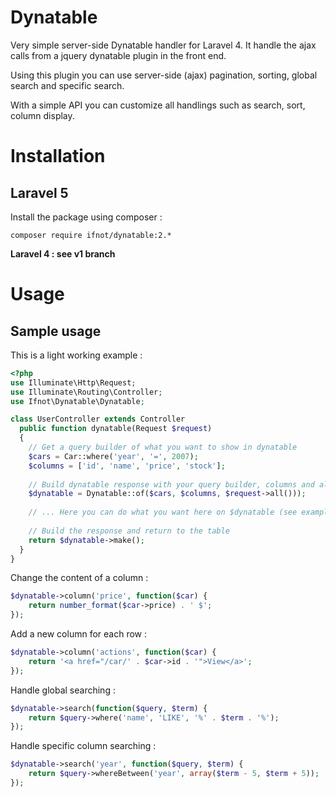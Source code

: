 # Dynatable
Very simple server-side Dynatable handler for Laravel 4. It handle the ajax calls from a jquery dynatable plugin in the front end.

Using this plugin you can use server-side (ajax) pagination, sorting, global search and specific search.

With a simple API you can customize all handlings such as search, sort, column display.

# Installation

## Laravel 5

Install the package using composer :

    composer require ifnot/dynatable:2.*

**Laravel 4 : see v1 branch**

# Usage

## Sample usage

This is a light working example :

```php
<?php
use Illuminate\Http\Request;
use Illuminate\Routing\Controller;
use Ifnot\Dynatable\Dynatable;

class UserController extends Controller
  public function dynatable(Request $request)
  {
    // Get a query builder of what you want to show in dynatable
    $cars = Car::where('year', '=', 2007);
    $columns = ['id', 'name', 'price', 'stock'];
    
    // Build dynatable response with your query builder, columns and all input from dynatable font end javascript
    $dynatable = Dynatable::of($cars, $columns, $request->all()));
    
    // ... Here you can do what you want here on $dynatable (see example below)
    
    // Build the response and return to the table
    return $dynatable->make();
  }
}
```

Change the content of a column :

```php
$dynatable->column('price', function($car) {
    return number_format($car->price) . ' $';
});
```

Add a new column for each row :
```php
$dynatable->column('actions', function($car) {
    return '<a href="/car/' . $car->id . '">View</a>';
});
```

Handle global searching :
```php
$dynatable->search(function($query, $term) {
    return $query->where('name', 'LIKE', '%' . $term . '%');
});
```

Handle specific column searching :
```php
$dynatable->search('year', function($query, $term) {
    return $query->whereBetween('year', array($term - 5, $term + 5));
});
```
